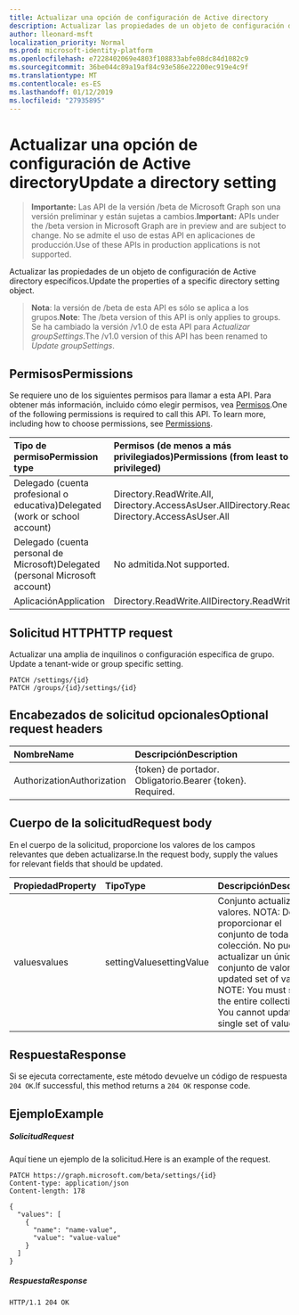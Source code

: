 ```yaml
---
title: Actualizar una opción de configuración de Active directory
description: Actualizar las propiedades de un objeto de configuración de Active directory específicos.
author: lleonard-msft
localization_priority: Normal
ms.prod: microsoft-identity-platform
ms.openlocfilehash: e7228402069e4803f108833abfe08dc84d1082c9
ms.sourcegitcommit: 36be044c89a19af84c93e586e22200ec919e4c9f
ms.translationtype: MT
ms.contentlocale: es-ES
ms.lasthandoff: 01/12/2019
ms.locfileid: "27935895"
---
```

# <a name="update-a-directory-setting"></a><span data-ttu-id="5e09a-103">Actualizar una opción de configuración de Active directory</span><span class="sxs-lookup"><span data-stu-id="5e09a-103">Update a directory setting</span></span>

> <span data-ttu-id="5e09a-104">**Importante:** Las API de la versión /beta de Microsoft Graph son una versión preliminar y están sujetas a cambios.</span><span class="sxs-lookup"><span data-stu-id="5e09a-104">**Important:** APIs under the /beta version in Microsoft Graph are in preview and are subject to change.</span></span> <span data-ttu-id="5e09a-105">No se admite el uso de estas API en aplicaciones de producción.</span><span class="sxs-lookup"><span data-stu-id="5e09a-105">Use of these APIs in production applications is not supported.</span></span>

<span data-ttu-id="5e09a-106">Actualizar las propiedades de un objeto de configuración de Active directory específicos.</span><span class="sxs-lookup"><span data-stu-id="5e09a-106">Update the properties of a specific directory setting object.</span></span>

> <span data-ttu-id="5e09a-107">**Nota**: la versión de /beta de esta API es sólo se aplica a los grupos.</span><span class="sxs-lookup"><span data-stu-id="5e09a-107">**Note**: The /beta version of this API is only applies to groups.</span></span> <span data-ttu-id="5e09a-108">Se ha cambiado la versión /v1.0 de esta API para *Actualizar groupSettings*.</span><span class="sxs-lookup"><span data-stu-id="5e09a-108">The /v1.0 version of this API has been renamed to *Update groupSettings*.</span></span>

## <a name="permissions"></a><span data-ttu-id="5e09a-109">Permisos</span><span class="sxs-lookup"><span data-stu-id="5e09a-109">Permissions</span></span>
<span data-ttu-id="5e09a-p103">Se requiere uno de los siguientes permisos para llamar a esta API. Para obtener más información, incluido cómo elegir permisos, vea [Permisos](/graph/permissions-reference).</span><span class="sxs-lookup"><span data-stu-id="5e09a-p103">One of the following permissions is required to call this API. To learn more, including how to choose permissions, see [Permissions](/graph/permissions-reference).</span></span>

|<span data-ttu-id="5e09a-112">Tipo de permiso</span><span class="sxs-lookup"><span data-stu-id="5e09a-112">Permission type</span></span>      | <span data-ttu-id="5e09a-113">Permisos (de menos a más privilegiados)</span><span class="sxs-lookup"><span data-stu-id="5e09a-113">Permissions (from least to most privileged)</span></span>              |
|:--------------------|:---------------------------------------------------------|
|<span data-ttu-id="5e09a-114">Delegado (cuenta profesional o educativa)</span><span class="sxs-lookup"><span data-stu-id="5e09a-114">Delegated (work or school account)</span></span> | <span data-ttu-id="5e09a-115">Directory.ReadWrite.All, Directory.AccessAsUser.All</span><span class="sxs-lookup"><span data-stu-id="5e09a-115">Directory.ReadWrite.All, Directory.AccessAsUser.All</span></span>    |
|<span data-ttu-id="5e09a-116">Delegado (cuenta personal de Microsoft)</span><span class="sxs-lookup"><span data-stu-id="5e09a-116">Delegated (personal Microsoft account)</span></span> | <span data-ttu-id="5e09a-117">No admitida.</span><span class="sxs-lookup"><span data-stu-id="5e09a-117">Not supported.</span></span>    |
|<span data-ttu-id="5e09a-118">Aplicación</span><span class="sxs-lookup"><span data-stu-id="5e09a-118">Application</span></span> | <span data-ttu-id="5e09a-119">Directory.ReadWrite.All</span><span class="sxs-lookup"><span data-stu-id="5e09a-119">Directory.ReadWrite.All</span></span> |

## <a name="http-request"></a><span data-ttu-id="5e09a-120">Solicitud HTTP</span><span class="sxs-lookup"><span data-stu-id="5e09a-120">HTTP request</span></span>
<span data-ttu-id="5e09a-121"><!-- { "blockType": "ignored" } -->Actualizar una amplia de inquilinos o configuración específica de grupo.</span><span class="sxs-lookup"><span data-stu-id="5e09a-121"><!-- { "blockType": "ignored" } --> Update a tenant-wide or group specific setting.</span></span>
```http
PATCH /settings/{id}
PATCH /groups/{id}/settings/{id}
```
## <a name="optional-request-headers"></a><span data-ttu-id="5e09a-122">Encabezados de solicitud opcionales</span><span class="sxs-lookup"><span data-stu-id="5e09a-122">Optional request headers</span></span>
| <span data-ttu-id="5e09a-123">Nombre</span><span class="sxs-lookup"><span data-stu-id="5e09a-123">Name</span></span>       | <span data-ttu-id="5e09a-124">Descripción</span><span class="sxs-lookup"><span data-stu-id="5e09a-124">Description</span></span>|
|:-----------|:-----------|
| <span data-ttu-id="5e09a-125">Authorization</span><span class="sxs-lookup"><span data-stu-id="5e09a-125">Authorization</span></span>  | <span data-ttu-id="5e09a-p104">{token} de portador. Obligatorio.</span><span class="sxs-lookup"><span data-stu-id="5e09a-p104">Bearer {token}. Required.</span></span>|

## <a name="request-body"></a><span data-ttu-id="5e09a-128">Cuerpo de la solicitud</span><span class="sxs-lookup"><span data-stu-id="5e09a-128">Request body</span></span>
<span data-ttu-id="5e09a-129">En el cuerpo de la solicitud, proporcione los valores de los campos relevantes que deben actualizarse.</span><span class="sxs-lookup"><span data-stu-id="5e09a-129">In the request body, supply the values for relevant fields that should be updated.</span></span> 

| <span data-ttu-id="5e09a-130">Propiedad</span><span class="sxs-lookup"><span data-stu-id="5e09a-130">Property</span></span>     | <span data-ttu-id="5e09a-131">Tipo</span><span class="sxs-lookup"><span data-stu-id="5e09a-131">Type</span></span>   |<span data-ttu-id="5e09a-132">Descripción</span><span class="sxs-lookup"><span data-stu-id="5e09a-132">Description</span></span>|
|:---------------|:--------|:----------|
| <span data-ttu-id="5e09a-133">values</span><span class="sxs-lookup"><span data-stu-id="5e09a-133">values</span></span> | <span data-ttu-id="5e09a-134">settingValue</span><span class="sxs-lookup"><span data-stu-id="5e09a-134">settingValue</span></span> | <span data-ttu-id="5e09a-p105">Conjunto actualizado de valores.  NOTA: Debe proporcionar el conjunto de toda la colección. No puede actualizar un único conjunto de valores.</span><span class="sxs-lookup"><span data-stu-id="5e09a-p105">The updated set of values.  NOTE: You must supply the entire collection set. You cannot update a single set of values.</span></span> |

## <a name="response"></a><span data-ttu-id="5e09a-138">Respuesta</span><span class="sxs-lookup"><span data-stu-id="5e09a-138">Response</span></span>

<span data-ttu-id="5e09a-139">Si se ejecuta correctamente, este método devuelve un código de respuesta `204 OK`.</span><span class="sxs-lookup"><span data-stu-id="5e09a-139">If successful, this method returns a `204 OK` response code.</span></span>

## <a name="example"></a><span data-ttu-id="5e09a-140">Ejemplo</span><span class="sxs-lookup"><span data-stu-id="5e09a-140">Example</span></span>
##### <a name="request"></a><span data-ttu-id="5e09a-141">Solicitud</span><span class="sxs-lookup"><span data-stu-id="5e09a-141">Request</span></span>
<span data-ttu-id="5e09a-142">Aquí tiene un ejemplo de la solicitud.</span><span class="sxs-lookup"><span data-stu-id="5e09a-142">Here is an example of the request.</span></span>
<!-- {
  "blockType": "request",
  "name": "update_directorysetting"
}-->
```http
PATCH https://graph.microsoft.com/beta/settings/{id}
Content-type: application/json
Content-length: 178

{
  "values": [
    {
      "name": "name-value",
      "value": "value-value"
    }
  ]
}
```
##### <a name="response"></a><span data-ttu-id="5e09a-143">Respuesta</span><span class="sxs-lookup"><span data-stu-id="5e09a-143">Response</span></span>
<!-- {
  "blockType": "response",
  "truncated": true,
  "@odata.type": "microsoft.graph.directorysetting"
} -->
```http
HTTP/1.1 204 OK
```

<!-- uuid: 8fcb5dbc-d5aa-4681-8e31-b001d5168d79
2015-10-25 14:57:30 UTC -->
<!-- {
  "type": "#page.annotation",
  "description": "Update directorysetting",
  "keywords": "",
  "section": "documentation",
  "tocPath": ""
}-->
